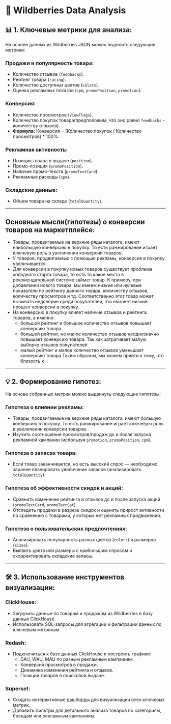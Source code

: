 # 🎯 Wildberries Data Analysis

## 📊 1. Ключевые метрики для анализа:
На основе данных из Wildberries JSON можно выделить следующие метрики:

### Продажи и популярность товара:
- Количество отзывов (`feedbacks`).
- Рейтинг товара (`rating`).
- Количество доступных цветов (`colors`).
- Оценка рекламных показов (`cpm`, `promoPosition`, `promotion`).

### Конверсия:
- Количество просмотров (`viewFlags`).
- Количество покупок товара(предположим, что оно равно `feedbacks` - количеству отзывов).
- **Формула:** Конверсия = (Количество покупок / Количество просмотров) * 100%.

### Рекламная активность:
- Позиция товара в выдаче (`position`).
- Промо-позиция (`promoPosition`).
- Наличие промо-текста (`promoTextCard`).
- Рекламные расходы (`cpm`).

### Складские данные:
- Объем товара на складе (`totalQuantity`).

---
## Основные мысли(гипотезы) о конверсии товаров на маркетплейсе: 
- Товары, продвигаемые на верхние ряды каталога, имеют наибольшую конверсию в покупку. То есть ранжирование играет ключевую роль в увеличении конверсии товаров.
- У товаров, продвигаемых с помощью рекламы, конверсия в покупку увеличивается.
- Для конверсии в покупку новых товаров существует проблема холодного старта товара, то есть то какое место в рекомендательной системе займет товар. К примеру, при добавлении нового товара, мы имеем низкие или нулевые показатели по рейтингу данного товара, количеству отзывов, количеству просмотров и тд. Соответственно этот товар может вызывать недоверие среди покупателей, что вызовет низкий процент конверсии в покупку.
- На конверсию в покупку влияет наличие отзывов и рейтинга товаров, а именно:
  * большой рейтинг и большое количество отзывов повышает конверсию товара
  * большой рейтинг, но малое количество отзывов неоднозначно повышает конверсию товара. Так как затрагивает малую выборку отзывов покупателей
  * малый рейтинг и малое количество отзывов уменьшает конверсию товара
Таким образом, мы можем прийти к тому, что близость к 

---

## 💡 2. Формирование гипотез:  
На основе собранных метрик можно выдвинуть следующие гипотезы:

### Гипотеза о влиянии рекламы:
- Товары, продвигаемые на верхние ряды каталога, имеют большую конверсию в покупку. То есть ранжирование играет ключевую роль в увеличении конверсии товаров.
- Изучить соотношение просмотров/продаж до и после запуска рекламной кампании (используя `promotion`, `promoPosition`, `cpm`).

### Гипотеза о запасах товара:
- Если товар заканчивается, но есть высокий спрос — необходимо заранее планировать увеличение запасов (анализировать `totalQuantity`).

### Гипотеза об эффективности скидок и акций:
- Сравнить изменение рейтинга и отзывов до и после запуска акций (`promoTextCard`, `promoTextCat`).
- Отследить продажи в разрезе скидок и оценить прирост активности по сравнению с товарами, у которых нет рекламных продвижений.

### Гипотеза о пользовательских предпочтениях:
- Анализировать популярность разных цветов (`colors`) и размеров (`sizes`).
- Выявить цвета или размеры с наибольшим спросом и скорректировать складские запасы.

---

## 🛠️ 3. Использование инструментов визуализации:

### ClickHouse:  
- Загрузить данные по товарам и продажам из Wildberries в базу данных ClickHouse.  
- Использовать SQL-запросы для агрегации и фильтрации данных по ключевым метрикам.  

### Redash:  
- Подключиться к базе данных ClickHouse и построить графики:  
  - DAU, WAU, MAU по разным рекламным кампаниям.  
  - Конверсия просмотров в продажи.  
  - Динамика изменения рейтинга и отзывов.  
  - Позиции товаров в поисковой выдаче.  

### Superset:  
- Создать интерактивные дашборды для визуализации всех ключевых метрик.  
- Добавить фильтры для детального анализа товаров по категориям, брендам или рекламным кампаниям.  
